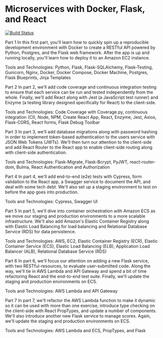 # Microservices with Docker, Flask, and React

[![Build Status](https://travis-ci.org/testdrivenio/testdriven-app-2.3.svg?branch=master)](https://travis-ci.org/testdrivenio/testdriven-app-2.3)

Part 1
In this first part, you'll learn how to quickly spin up a reproducible development environment with Docker to create a RESTful API powered by Python, Postgres, and the Flask web framework. After the app is up and running locally, you'll learn how to deploy it to an Amazon EC2 instance.

Tools and Technologies: Python, Flask, Flask-SQLAlchemy, Flask-Testing, Gunicorn, Nginx, Docker, Docker Compose, Docker Machine, Postgres, Flask Blueprints, Jinja Templates

Part 2
In part 2, we'll add code coverage and continuous integration testing to ensure that each service can be run and tested independently from the whole. Finally, we'll add React along with Jest (a JavaScript test runner) and Enzyme (a testing library designed specifically for React) to the client-side.

Tools and Technologies: Code Coverage with Coverage.py, continuous integration (CI), Node, NPM, Create React App, React, Enzyme, Jest, Axios, Flask-CORS, React forms, Flask Debug Toolbar

Part 3
In part 3, we'll add database migrations along with password hashing in order to implement token-based authentication to the users service with JSON Web Tokens (JWTs). We'll then turn our attention to the client-side and add React Router to the React app to enable client-side routing along with client-side authentication.

Tools and Technologies: Flask-Migrate, Flask-Bcrypt, PyJWT, react-router-dom, Bulma, React Authentication and Authorization

Part 4
In part 4, we'll add end-to-end (e2e) tests with Cypress, form validation to the React app, a Swagger service to document the API, and deal with some tech debt. We'll also set up a staging environment to test on before the app goes into production.

Tools and Technologies: Cypress, Swagger UI

Part 5
In part 5, we'll dive into container orchestration with Amazon ECS as we move our staging and production environments to a more scalable infrastructure. We'll also add Amazon's Elastic Container Registry along with Elastic Load Balancing for load balancing and Relational Database Service (RDS) for data persistence.

Tools and Technologies: AWS, EC2, Elastic Container Registry (ECR), Elastic Container Service (ECS), Elastic Load Balancing (ELB), Application Load Balancer (ALB), Relational Database Service (RDS)

Part 6
In part 6, we'll focus our attention on adding a new Flask service, with two RESTful-resources, to evaluate user-submitted code. Along the way, we'll tie in AWS Lambda and API Gateway and spend a bit of time refactoring React and the end-to-end test suite. Finally, we'll update the staging and production environments on ECS.

Tools and Technologies: AWS Lambda and API Gateway

Part 7
In part 7, we'll refactor the AWS Lambda function to make it dynamic so it can be used with more than one exercise, introduce type checking on the client-side with React PropTypes, and update a number of components. We'll also introduce another new Flask service to manage scores. Again, we'll update the staging and production environments on ECS.

Tools and Technologies: AWS Lambda and ECS, PropTypes, and Flask
